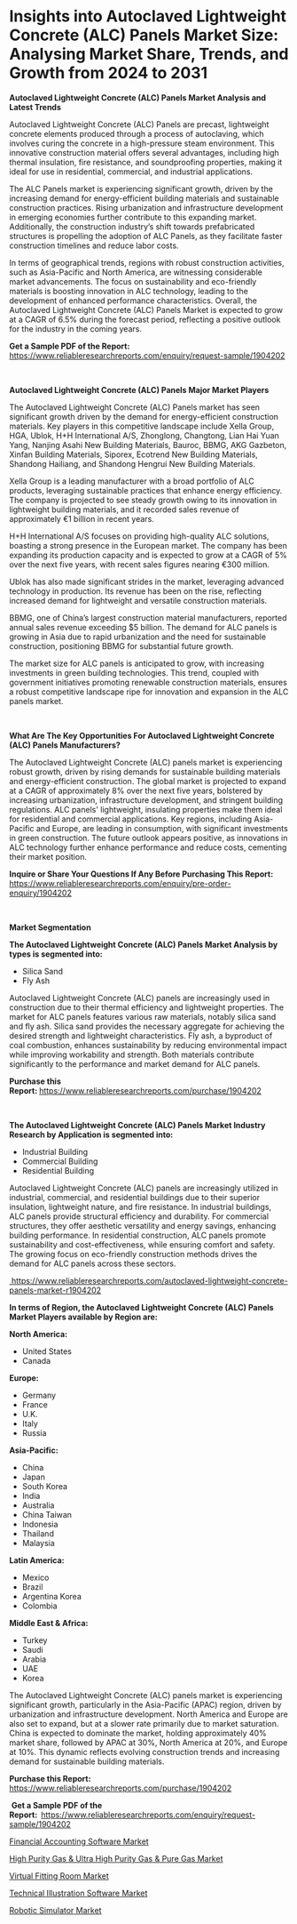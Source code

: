 <p><h1>Insights into Autoclaved Lightweight Concrete (ALC) Panels Market Size: Analysing Market Share, Trends, and Growth from 2024 to 2031</h1></p><p><strong>Autoclaved Lightweight Concrete (ALC) Panels Market Analysis and Latest Trends</strong></p>
<p><p>Autoclaved Lightweight Concrete (ALC) Panels are precast, lightweight concrete elements produced through a process of autoclaving, which involves curing the concrete in a high-pressure steam environment. This innovative construction material offers several advantages, including high thermal insulation, fire resistance, and soundproofing properties, making it ideal for use in residential, commercial, and industrial applications. </p><p>The ALC Panels market is experiencing significant growth, driven by the increasing demand for energy-efficient building materials and sustainable construction practices. Rising urbanization and infrastructure development in emerging economies further contribute to this expanding market. Additionally, the construction industry’s shift towards prefabricated structures is propelling the adoption of ALC Panels, as they facilitate faster construction timelines and reduce labor costs.</p><p>In terms of geographical trends, regions with robust construction activities, such as Asia-Pacific and North America, are witnessing considerable market advancements. The focus on sustainability and eco-friendly materials is boosting innovation in ALC technology, leading to the development of enhanced performance characteristics. Overall, the Autoclaved Lightweight Concrete (ALC) Panels Market is expected to grow at a CAGR of 6.5% during the forecast period, reflecting a positive outlook for the industry in the coming years.</p></p>
<p><strong>Get a Sample PDF of the Report:&nbsp;</strong> <a href="https://www.reliableresearchreports.com/enquiry/request-sample/1904202?utm_campaign=1621&utm_medium=2&utm_source=Github&utm_content=ia&utm_term=24102024&utm_id=autoclaved-lightweight-concrete-alc-panels">https://www.reliableresearchreports.com/enquiry/request-sample/1904202</a></p>
<p>&nbsp;</p>
<p><strong>Autoclaved Lightweight Concrete (ALC) Panels Major Market Players</strong></p>
<p><p>The Autoclaved Lightweight Concrete (ALC) Panels market has seen significant growth driven by the demand for energy-efficient construction materials. Key players in this competitive landscape include Xella Group, HGA, Ublok, H+H International A/S, Zhonglong, Changtong, Lian Hai Yuan Yang, Nanjing Asahi New Building Materials, Bauroc, BBMG, AKG Gazbeton, Xinfan Building Materials, Siporex, Ecotrend New Building Materials, Shandong Hailiang, and Shandong Hengrui New Building Materials.</p><p>Xella Group is a leading manufacturer with a broad portfolio of ALC products, leveraging sustainable practices that enhance energy efficiency. The company is projected to see steady growth owing to its innovation in lightweight building materials, and it recorded sales revenue of approximately €1 billion in recent years.</p><p>H+H International A/S focuses on providing high-quality ALC solutions, boasting a strong presence in the European market. The company has been expanding its production capacity and is expected to grow at a CAGR of 5% over the next five years, with recent sales figures nearing €300 million.</p><p>Ublok has also made significant strides in the market, leveraging advanced technology in production. Its revenue has been on the rise, reflecting increased demand for lightweight and versatile construction materials.</p><p>BBMG, one of China’s largest construction material manufacturers, reported annual sales revenue exceeding $5 billion. The demand for ALC panels is growing in Asia due to rapid urbanization and the need for sustainable construction, positioning BBMG for substantial future growth.</p><p>The market size for ALC panels is anticipated to grow, with increasing investments in green building technologies. This trend, coupled with government initiatives promoting renewable construction materials, ensures a robust competitive landscape ripe for innovation and expansion in the ALC panels market.</p></p>
<p>&nbsp;</p>
<p><strong>What Are The Key Opportunities For Autoclaved Lightweight Concrete (ALC) Panels Manufacturers?</strong></p>
<p><p>The Autoclaved Lightweight Concrete (ALC) panels market is experiencing robust growth, driven by rising demands for sustainable building materials and energy-efficient construction. The global market is projected to expand at a CAGR of approximately 8% over the next five years, bolstered by increasing urbanization, infrastructure development, and stringent building regulations. ALC panels' lightweight, insulating properties make them ideal for residential and commercial applications. Key regions, including Asia-Pacific and Europe, are leading in consumption, with significant investments in green construction. The future outlook appears positive, as innovations in ALC technology further enhance performance and reduce costs, cementing their market position.</p></p>
<p><strong>Inquire or Share Your Questions If Any Before Purchasing This Report:</strong> <a href="https://www.reliableresearchreports.com/enquiry/pre-order-enquiry/1904202?utm_campaign=1621&utm_medium=2&utm_source=Github&utm_content=ia&utm_term=24102024&utm_id=autoclaved-lightweight-concrete-alc-panels">https://www.reliableresearchreports.com/enquiry/pre-order-enquiry/1904202</a></p>
<p>&nbsp;</p>
<p><strong>Market Segmentation</strong></p>
<p><strong>The Autoclaved Lightweight Concrete (ALC) Panels Market Analysis by types is segmented into:</strong></p>
<p><ul><li>Silica Sand</li><li>Fly Ash</li></ul></p>
<p><p>Autoclaved Lightweight Concrete (ALC) panels are increasingly used in construction due to their thermal efficiency and lightweight properties. The market for ALC panels features various raw materials, notably silica sand and fly ash. Silica sand provides the necessary aggregate for achieving the desired strength and lightweight characteristics. Fly ash, a byproduct of coal combustion, enhances sustainability by reducing environmental impact while improving workability and strength. Both materials contribute significantly to the performance and market demand for ALC panels.</p></p>
<p><strong>Purchase this Report:&nbsp;</strong><a href="https://www.reliableresearchreports.com/purchase/1904202?utm_campaign=1621&utm_medium=2&utm_source=Github&utm_content=ia&utm_term=24102024&utm_id=autoclaved-lightweight-concrete-alc-panels">https://www.reliableresearchreports.com/purchase/1904202</a></p>
<p>&nbsp;</p>
<p><strong>The Autoclaved Lightweight Concrete (ALC) Panels Market Industry Research by Application is segmented into:</strong></p>
<p><ul><li>Industrial Building</li><li>Commercial Building</li><li>Residential Building</li></ul></p>
<p><p>Autoclaved Lightweight Concrete (ALC) panels are increasingly utilized in industrial, commercial, and residential buildings due to their superior insulation, lightweight nature, and fire resistance. In industrial buildings, ALC panels provide structural efficiency and durability. For commercial structures, they offer aesthetic versatility and energy savings, enhancing building performance. In residential construction, ALC panels promote sustainability and cost-effectiveness, while ensuring comfort and safety. The growing focus on eco-friendly construction methods drives the demand for ALC panels across these sectors.</p></p>
<p><a href="https://www.reliableresearchreports.com/autoclaved-lightweight-concrete-panels-market-r1904202?utm_campaign=1621&utm_medium=2&utm_source=Github&utm_content=ia&utm_term=24102024&utm_id=autoclaved-lightweight-concrete-alc-panels">&nbsp;https://www.reliableresearchreports.com/autoclaved-lightweight-concrete-panels-market-r1904202</a></p>
<p><strong>In terms of Region, the Autoclaved Lightweight Concrete (ALC) Panels Market Players available by Region are:</strong></p>
<p>
    <p> <strong> North America: </strong>
        <ul>
            <li>United States</li>
            <li>Canada</li>
        </ul>
        </p> 
    <p> <strong> Europe: </strong>
        <ul>
            <li>Germany</li>
            <li>France</li>
            <li>U.K.</li>
            <li>Italy</li>
            <li>Russia</li>
        </ul>
        </p> 
    <p> <strong> Asia-Pacific: </strong>
        <ul>
            <li>China</li>
            <li>Japan</li>
            <li>South Korea</li>
            <li>India</li>
            <li>Australia</li>
            <li>China Taiwan</li>
            <li>Indonesia</li>
            <li>Thailand</li>
            <li>Malaysia</li>
        </ul>
        </p> 
    <p> <strong> Latin America: </strong>
        <ul>
            <li>Mexico</li>
            <li>Brazil</li>
            <li>Argentina Korea</li>
            <li>Colombia</li>
        </ul>
        </p> 
    <p> <strong> Middle East & Africa: </strong>
        <ul>
            <li>Turkey</li>
            <li>Saudi</li>
            <li>Arabia</li>
            <li>UAE</li>
            <li>Korea</li>
        </ul>
    </p>
    </p>
<p><p>The Autoclaved Lightweight Concrete (ALC) panels market is experiencing significant growth, particularly in the Asia-Pacific (APAC) region, driven by urbanization and infrastructure development. North America and Europe are also set to expand, but at a slower rate primarily due to market saturation. China is expected to dominate the market, holding approximately 40% market share, followed by APAC at 30%, North America at 20%, and Europe at 10%. This dynamic reflects evolving construction trends and increasing demand for sustainable building materials.</p></p>
<p><strong>Purchase this Report: </strong><a href="https://www.reliableresearchreports.com/purchase/1904202?utm_campaign=1621&utm_medium=2&utm_source=Github&utm_content=ia&utm_term=24102024&utm_id=autoclaved-lightweight-concrete-alc-panels">https://www.reliableresearchreports.com/purchase/1904202</a></p>
<p>&nbsp;<strong>Get a Sample PDF of the Report:&nbsp;&nbsp;</strong><a href="https://www.reliableresearchreports.com/enquiry/request-sample/1904202?utm_campaign=1621&utm_medium=2&utm_source=Github&utm_content=ia&utm_term=24102024&utm_id=autoclaved-lightweight-concrete-alc-panels">https://www.reliableresearchreports.com/enquiry/request-sample/1904202</a></p>
<p><strong></strong></p>
<p><p><a href="https://www.linkedin.com/pulse/analyzing-global-financial-accounting-software-market-growth-dm8of?utm_campaign=1621&utm_medium=2&utm_source=Github&utm_content=ia&utm_term=24102024&utm_id=autoclaved-lightweight-concrete-alc-panels">Financial Accounting Software Market</a></p><p><a href="https://github.com/MariaWashington76/Market-Research-Report-List-1/blob/main/high-purity-gas-ultra-high-purity-gas-pure-gas-market.md?utm_campaign=1621&utm_medium=2&utm_source=Github&utm_content=ia&utm_term=24102024&utm_id=autoclaved-lightweight-concrete-alc-panels">High Purity Gas & Ultra High Purity Gas & Pure Gas Market</a></p><p><a href="https://www.linkedin.com/pulse/strategic-market-insights-navigating-global-virtual-fitting-mqtdc?utm_campaign=1621&utm_medium=2&utm_source=Github&utm_content=ia&utm_term=24102024&utm_id=autoclaved-lightweight-concrete-alc-panels">Virtual Fitting Room Market</a></p><p><a href="https://www.linkedin.com/pulse/technical-illustration-software-market-innovations-trends-comprehensive-75dkf?utm_campaign=1621&utm_medium=2&utm_source=Github&utm_content=ia&utm_term=24102024&utm_id=autoclaved-lightweight-concrete-alc-panels">Technical Illustration Software Market</a></p><p><a href="https://www.linkedin.com/pulse/robotic-simulator-market-global-regional-analysis-focus-ffvxc?utm_campaign=1621&utm_medium=2&utm_source=Github&utm_content=ia&utm_term=24102024&utm_id=autoclaved-lightweight-concrete-alc-panels">Robotic Simulator Market</a></p></p>